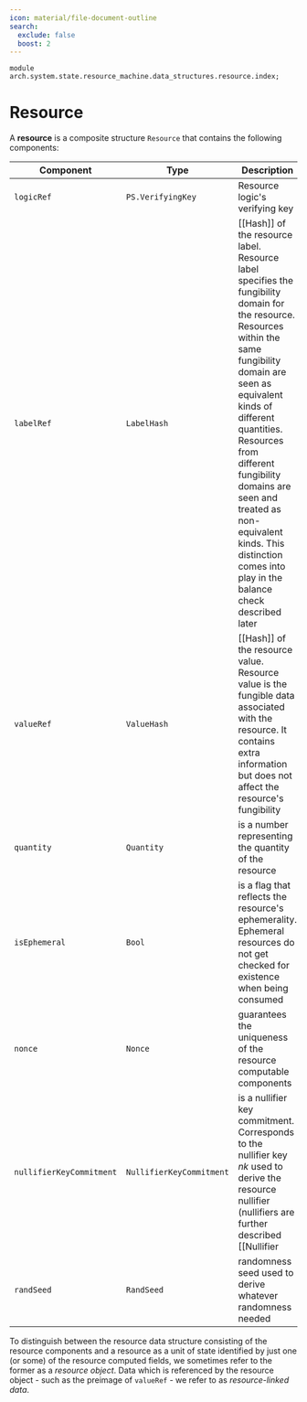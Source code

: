 ```yaml
---
icon: material/file-document-outline
search:
  exclude: false
  boost: 2
---
```


```juvix
module arch.system.state.resource_machine.data_structures.resource.index;
```

# Resource

A **resource** is a composite structure `Resource` that contains the following components:

|Component|Type|Description|
|-|-|-|
|`logicRef`|`PS.VerifyingKey`|Resource logic's verifying key|
|`labelRef`|`LabelHash`|[[Hash]] of the resource label. Resource label specifies the fungibility domain for the resource. Resources within the same fungibility domain are seen as equivalent kinds of different quantities. Resources from different fungibility domains are seen and treated as non-equivalent kinds. This distinction comes into play in the balance check described later|
|`valueRef`|`ValueHash`|[[Hash]] of the resource value. Resource value is the fungible data associated with the resource. It contains extra information but does not affect the resource's fungibility|
|`quantity`|`Quantity`|is a number representing the quantity of the resource|
|`isEphemeral`|`Bool`|is a flag that reflects the resource's ephemerality. Ephemeral resources do not get checked for existence when being consumed|
|`nonce`|`Nonce`|guarantees the uniqueness of the resource computable components|
|`nullifierKeyCommitment`|`NullifierKeyCommitment`|is a nullifier key commitment. Corresponds to the nullifier key $nk$ used to derive the resource nullifier (nullifiers are further described [[Nullifier|here]])|
|`randSeed`|`RandSeed`|randomness seed used to derive whatever randomness needed|

To distinguish between the resource data structure consisting of the resource components and a resource as a unit of state identified by just one (or some) of the resource computed fields, we sometimes refer to the former as a *resource object*. Data which is referenced by the resource object - such as the preimage of `valueRef` - we refer to as *resource-linked data*.
